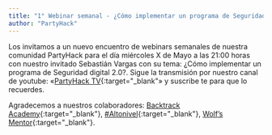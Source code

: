 ```yaml
---
title: "1° Webinar semanal - ¿Cómo implementar un programa de Seguridad digital 2.0?"
author: "PartyHack"
---
```



Los invitamos a un nuevo encuentro de webinars semanales de nuestra comunidad PartyHack para el día miércoles X de Mayo a las 21:00 horas con nuestro invitado Sebastián Vargas con su tema: ¿Cómo implementar un programa de Seguridad digital 2.0?. Sigue la transmisión por nuestro canal de youtube: «[PartyHack TV](https://www.youtube.com/channel/UCHLBYZ7Sv3jFCiBN3AgMUSA?sub_confirmation=1){:target="_blank"» y suscribe te para que lo recuerdes.

Agradecemos a nuestros colaboradores: [Backtrack Academy](https://www.linkedin.com/company/10327440/){:target="_blank"}, [#Altonivel](https://www.linkedin.com/feed/hashtag/?keywords=altonivel&highlightedUpdateUrns=urn%3Ali%3Aactivity%3A6675797473685987328){:target="_blank"}, [Wolf’s Mentor](https://www.linkedin.com/company/40707278/){:target="_blank"}.

